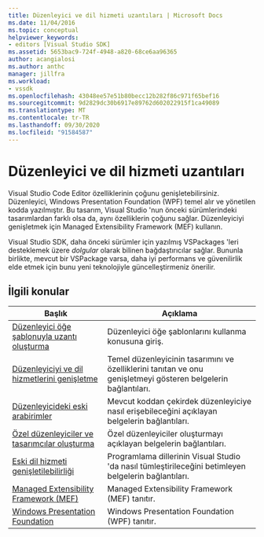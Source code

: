 ```yaml
---
title: Düzenleyici ve dil hizmeti uzantıları | Microsoft Docs
ms.date: 11/04/2016
ms.topic: conceptual
helpviewer_keywords:
- editors [Visual Studio SDK]
ms.assetid: 5653bac9-724f-4948-a820-68ce6aa96365
author: acangialosi
ms.author: anthc
manager: jillfra
ms.workload:
- vssdk
ms.openlocfilehash: 43048ee57e51b80becc12b282f86c971f65bef16
ms.sourcegitcommit: 9d2829dc30b6917e89762d602022915f1ca49089
ms.translationtype: MT
ms.contentlocale: tr-TR
ms.lasthandoff: 09/30/2020
ms.locfileid: "91584587"
---
```

# <a name="editor-and-language-service-extensions"></a>Düzenleyici ve dil hizmeti uzantıları
Visual Studio Code Editor özelliklerinin çoğunu genişletebilirsiniz. Düzenleyici, Windows Presentation Foundation (WPF) temel alır ve yönetilen kodda yazılmıştır. Bu tasarım, Visual Studio 'nun önceki sürümlerindeki tasarımlardan farklı olsa da, aynı özelliklerin çoğunu sağlar. Düzenleyiciyi genişletmek için Managed Extensibility Framework (MEF) kullanın.

 Visual Studio SDK, daha önceki sürümler için yazılmış VSPackages 'leri desteklemek üzere *dolgular* olarak bilinen bağdaştırıcılar sağlar. Bununla birlikte, mevcut bir VSPackage varsa, daha iyi performans ve güvenilirlik elde etmek için bunu yeni teknolojiyle güncelleştirmeniz önerilir.

## <a name="related-topics"></a>İlgili konular

|Başlık|Açıklama|
|-----------|-----------------|
|[Düzenleyici öğe şablonuyla uzantı oluşturma](../extensibility/creating-an-extension-with-an-editor-item-template.md)|Düzenleyici öğe şablonlarını kullanma konusuna giriş.|
|[Düzenleyiciyi ve dil hizmetlerini genişletme](../extensibility/extending-the-editor-and-language-services.md)|Temel düzenleyicinin tasarımını ve özelliklerini tanıtan ve onu genişletmeyi gösteren belgelerin bağlantıları.|
|[Düzenleyicideki eski arabirimler](../vs-2015/extensibility/legacy-interfaces-in-the-editor.md?view=vs-2015&preserve-view=true)|Mevcut koddan çekirdek düzenleyiciye nasıl erişebileceğini açıklayan belgelerin bağlantıları.|
|[Özel düzenleyiciler ve tasarımcılar oluşturma](../extensibility/creating-custom-editors-and-designers.md)|Özel düzenleyiciler oluşturmayı açıklayan belgelerin bağlantıları.|
|[Eski dil hizmeti genişletilebilirliği](../extensibility/internals/legacy-language-service-extensibility.md)|Programlama dillerinin Visual Studio 'da nasıl tümleştirileceğini betimleyen belgelerin bağlantıları.|
|[Managed Extensibility Framework (MEF)](/dotnet/framework/mef/index)|Managed Extensibility Framework (MEF) tanıtır.|
|[Windows Presentation Foundation](/dotnet/framework/wpf/index)|Windows Presentation Foundation (WPF) tanıtır.|